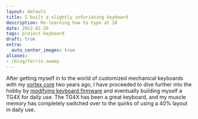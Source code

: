 ```yaml
---
layout: default
title: I built a slightly infuriating keyboard
description: Re-learning how to type at 18
date: 2022-02-26
tags: project keyboard
draft: true
extra:
  auto_center_images: true
aliases:
- /blog/ferris-sweep
---
```


After getting myself in to the world of customized mechanical keyboards with my [vortex core](@/blog/2020-11-06-Vortex-Core.md) two years ago, I have proceeded to dive further into the hobby by [modifying keyboard firmware](@/blog/2021-03-14-QMK-Vortex-Core.md) and eventually building myself a TG4X for daily use. The TG4X has been a great keyboard, and my muscle memory has completely switched over to the quirks of using a 40% layout in daily use. 

<!-- Of course, I shall not settle for a whole 45 keys on my keyboard, **we must go smaller!**. Thus, I have built my very own customised [ferris sweep](#) -->

